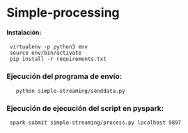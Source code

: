 # Simple-processing
#### Instalación:
     virtualenv -p python3 env
     source env/bin/activate
     pip install -r requirements.txt

### Ejecución del programa de envío:
       python simple-streaming/senddata.py
### Ejecución de ejecución del script en pyspark:
     spark-submit simple-streaming/process.py localhost 9897   

